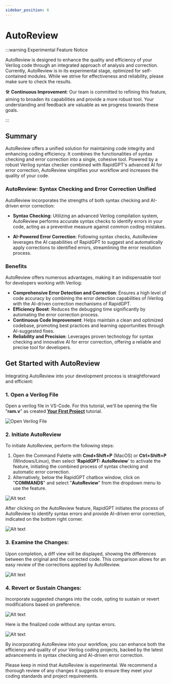 ```yaml
---
sidebar_position: 6
---
```


# AutoReview

:::warning Experimental Feature Notice

AutoReview is designed to enhance the quality and efficiency of your Verilog code through an integrated approach of analysis and correction. Currently, AutoReview is in its experimental stage, optimized for self-contained modules. While we strive for effectiveness and reliability, please make sure to check the results.

🛠️ **Continuous Improvement**: Our team is committed to refining this feature, aiming to broaden its capabilities and provide a more robust tool. Your understanding and feedback are valuable as we progress towards these goals.

:::

## Summary
AutoReview offers a unified solution for maintaining code integrity and enhancing coding efficiency. It combines the functionalities of syntax checking and error correction into a single, cohesive tool. Powered by a robust Verilog syntax checker combined with RapidGPT's advanced AI for error correction, AutoReview simplifies your workflow and increases the quality of your code.

### AutoReview: Syntax Checking and Error Correction Unified

AutoReview incorporates the strengths of both syntax checking and AI-driven error correction:

- **Syntax Checking**: Utilizing an advanced Verilog compilation system, AutoReview performs accurate syntax checks to identify errors in your code, acting as a preventive measure against common coding mistakes.
  
- **AI-Powered Error Correction**: Following syntax checks, AutoReview leverages the AI capabilities of RapidGPT to suggest and automatically apply corrections to identified errors, streamlining the error resolution process.

### Benefits
AutoReview offers numerous advantages, making it an indispensable tool for developers working with Verilog:

- **Comprehensive Error Detection and Correction**: Ensures a high level of code accuracy by combining the error detection capabilities of iVerilog with the AI-driven correction mechanisms of RapidGPT.
- **Efficiency Boost**: Reduces the debugging time significantly by automating the error correction process.
- **Continuous Code Improvement**: Helps maintain a clean and optimized codebase, promoting best practices and learning opportunities through AI-suggested fixes.
- **Reliability and Precision**: Leverages proven technology for syntax checking and innovative AI for error correction, offering a reliable and precise tool for developers.

## Get Started with AutoReview

Integrating AutoReview into your development process is straightforward and efficient:

### 1. Open a Verilog File
Open a verilog file in VS-Code. For this tutorial, we'll be opening the file "**ram.v**" as created **[Your First Project](/docs/tutorials/your-first-project/your-first-project.md)** tutorial.

![Open Verilog File](/img/docs/autoreview-images/Step1.png)

### 2. Initiate AutoReview
To initiate AutoReview, perform the following steps:

1. Open the Command Palette with **Cmd+Shift+P** (MacOS) or **Ctrl+Shift+P** (Windows/Linux), then select '**RapidGPT: AutoReview**' to activate the feature, initiating the combined process of syntax checking and automatic error correction. 
2. Alternatively, below the RapidGPT chatbox window, click on "**COMMANDS**" and select "**AutoReview**" from the dropdown menu to use the feature. 

![Alt text](/img/docs/autoreview-images/Step2.png)

After clicking on the AutoReview feature, RapidGPT initiates the process of AutoReview to identify syntax errors and provide AI-driven error correction, indicated on the bottom right corner.

![Alt text](/img/docs/autoreview-images/Step3.png)

### 3. Examine the Changes:
 Upon completion, a diff view will be displayed, showing the differences between the original and the corrected code. This comparison allows for an easy review of the corrections applied by AutoReview.

![Alt text](/img/docs/autoreview-images/Step4.png)

### 4. Revert or Sustain Changes: 
 Incorporate suggested changes into the code, opting to sustain or revert modifications based on preference. 

![Alt text](/img/docs/autoreview-images/Step5.png)

 Here is the finalized code without any syntax errors.
 
![Alt text](/img/docs/autoreview-images/step6.png)

By incorporating AutoReview into your workflow, you can enhance both the efficiency and quality of your Verilog coding projects, backed by the latest advancements in syntax checking and AI-driven error correction.

Please keep in mind that AutoReview is experimental. We recommend a thorough review of any changes it suggests to ensure they meet your coding standards and project requirements.
